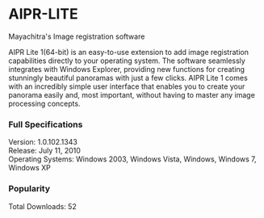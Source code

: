# AIPR-LITE
Mayachitra's Image registration software

AIPR Lite 1(64-bit) is an easy-to-use extension to add image registration capabilities directly to your operating system. The software seamlessly integrates with Windows Explorer, providing new functions for creating stunningly beautiful panoramas with just a few clicks. AIPR Lite 1 comes with an incredibly simple user interface that enables you to create your panorama easily and, most important, without having to master any image processing concepts.

### Full Specifications
Version: 1.0.102.1343 <br />
Release: July 11, 2010 <br />
Operating Systems: Windows 2003, Windows Vista, Windows, Windows 7, Windows XP

### Popularity
Total Downloads: 52





